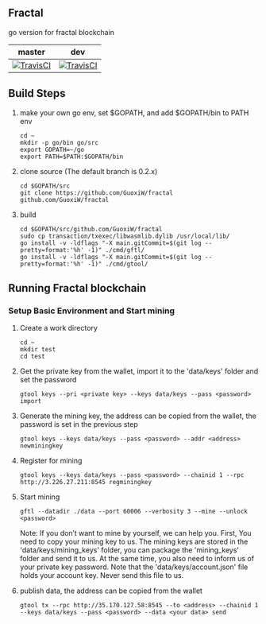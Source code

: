 ## Fractal 
go version for fractal blockchain

master | dev
-------|----------
[![TravisCI](https://travis-ci.org/fractal-platform/fractal.svg?branch=master)](https://travis-ci.org/fractal-platform/fractal) | [![TravisCI](https://travis-ci.org/fractal-platform/fractal.svg?branch=dev)](https://travis-ci.org/fractal-platform/fractal)

## Build Steps
1. make your own go env, set $GOPATH, and add $GOPATH/bin to PATH env
    ```
    cd ~
    mkdir -p go/bin go/src
    export GOPATH=~/go
    export PATH=$PATH:$GOPATH/bin
    ```
    
2. clone source (The default branch is 0.2.x)
    ```
    cd $GOPATH/src
    git clone https://github.com/GuoxiW/fractal github.com/GuoxiW/fractal
    ```
    
3. build
    ```
    cd $GOPATH/src/github.com/GuoxiW/fractal
    sudo cp transaction/txexec/libwasmlib.dylib /usr/local/lib/
    go install -v -ldflags "-X main.gitCommit=$(git log --pretty=format:'%h' -1)" ./cmd/gftl/  
    go install -v -ldflags "-X main.gitCommit=$(git log --pretty=format:'%h' -1)" ./cmd/gtool/
    ```

## Running Fractal blockchain
### Setup Basic Environment and Start mining
1. Create a work directory
    ```
    cd ~
    mkdir test
    cd test
    ```

2. Get the private key from the wallet, import it to the 'data/keys' folder and set the password
    ```
    gtool keys --pri <private key> --keys data/keys --pass <password> import
    ```

3. Generate the mining key, the address can be copied from the wallet, the password is set in the previous step
    ```
    gtool keys --keys data/keys --pass <password> --addr <address> newminingkey
    ```

4. Register for mining
    ```
    gtool keys --keys data/keys --pass <password> --chainid 1 --rpc http://3.226.27.211:8545 regminingkey
    ```

5. Start mining
    ```
    gftl --datadir ./data --port 60006 --verbosity 3 --mine --unlock <password>
    ```

    Note: If you don’t want to mine by yourself, we can help you. First, You need to copy your mining key to us. The mining keys are stored in the 'data/keys/mining_keys' folder, you can package the 'mining_keys' folder and send it to us. At the same time, you also need to inform us of your private key password. Note that the 'data/keys/account.json' file holds your account key. Never send this file to us.

6. publish data, the address can be copied from the wallet
    ```
    gtool tx --rpc http://35.170.127.58:8545 --to <address> --chainid 1 --keys data/keys --pass <password> --data <your data> send
    ```


